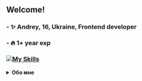 ## <div>Welcome!</div>
### - ✨ Andrey, 16, Ukraine, Frontend developer
### - 🔥 1+ year exp
### [![My Skills](https://skillicons.dev/icons?i=html,css,js,figma)](https://skillicons.dev)

<details>
  
  <summary><strong>Обо мне</strong></summary>

  <br />

  <div>

  #### 

👋  Привет! Я начинающий Frontend разработчик,  интересующийся  созданием  красивых  и  функциональных  сайтов.  Я  еще  в  процессе  обучения,  но  стараюсь  постоянно  развиваться  и  набираться  опыта.  

✨  Я  всегда  открыт  для  новых  знакомств  и  сотрудничества!  Не  стесняйтесь  связаться  со  мной,  если  у  вас  есть  интересные  проекты  или  хотите  обсудить  Frontend  разработку.  

🤝  Огромное  спасибо  моему  хорошему  другу  jyui_nfl  за  его  поддержку  и  за  то,  что  он  всегда  рядом.  

🚀  Следите  за  моими  проектами  и  узнавайте  о  моем  прогрессе!
    
  </div>

</details>
